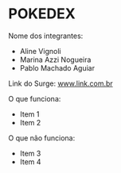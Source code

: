 # POKEDEX

Nome dos integrantes: 
- Aline Vignoli
- Marina Azzi Nogueira
- Pablo Machado Aguiar

Link do Surge: www.link.com.br

O que funciona:
- Item 1
- Item 2

O que não funciona: 
- Item 3
- Item 4
